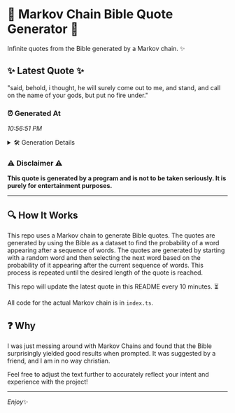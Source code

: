 # 📖 Markov Chain Bible Quote Generator 📖

Infinite quotes from the Bible generated by a Markov chain. ✨

## ✨ Latest Quote ✨
"said, behold, i thought, he will surely come out to me, and stand, and call on the name of your gods, but put no fire under."

### ⏰ Generated At
*10:56:51 PM*

<details>
    <summary>🛠️ Generation Details</summary>
    <p>
        <strong>🌱 Seed:</strong> said,<br>
        <strong>🔄 Iterations:</strong> 25<br>
        <strong>📜 Context History:</strong><br>[ said, ]: behold,<br>[ said,, behold, ]: i<br>[ said,, behold,, i ]: thought,<br>[ said,, behold,, i, thought, ]: he<br>[ said,, behold,, i, thought,, he ]: will<br>[ said,, behold,, i, thought,, he, will ]: surely<br>[ behold,, i, thought,, he, will, surely ]: come<br>[ i, thought,, he, will, surely, come ]: out<br>[ thought,, he, will, surely, come, out ]: to<br>[ he, will, surely, come, out, to ]: me,<br>[ will, surely, come, out, to, me, ]: and<br>[ surely, come, out, to, me,, and ]: stand,<br>[ come, out, to, me,, and, stand, ]: and<br>[ out, to, me,, and, stand,, and ]: call<br>[ to, me,, and, stand,, and, call ]: on<br>[ me,, and, stand,, and, call, on ]: the<br>[ and, stand,, and, call, on, the ]: name<br>[ stand,, and, call, on, the, name ]: of<br>[ and, call, on, the, name, of ]: your<br>[ call, on, the, name, of, your ]: gods,<br>[ on, the, name, of, your, gods, ]: but<br>[ the, name, of, your, gods,, but ]: put<br>[ name, of, your, gods,, but, put ]: no<br>[ of, your, gods,, but, put, no ]: fire<br>[ your, gods,, but, put, no, fire ]: under.<br>
    </p>
</details>

### ⚠️ Disclaimer ⚠️
**This quote is generated by a program and is not to be taken seriously. It is purely for entertainment purposes.**

---

## 🔍 How It Works

This repo uses a Markov chain to generate Bible quotes. The quotes are generated by using the Bible as a dataset to find the probability of a word appearing after a sequence of words. The quotes are generated by starting with a random word and then selecting the next word based on the probability of it appearing after the current sequence of words. This process is repeated until the desired length of the quote is reached.

This repo will update the latest quote in this README every 10 minutes. ⏳

All code for the actual Markov chain is in `index.ts`.

## ❓ Why

I was just messing around with Markov Chains and found that the Bible surprisingly yielded good results when prompted. 
It was suggested by a friend, and I am in no way christian.

Feel free to adjust the text further to accurately reflect your intent and experience with the project!

---

*Enjoy*✨
